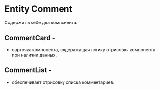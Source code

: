 # Entity Comment 

Содержит в себе два компонента:

## CommentCard -
 - сарточка компонента, содеражащая логику отрисовки компонента при наличии данных.

## CommentList -
- обеспечивает отрисовку списка комментариев. 


